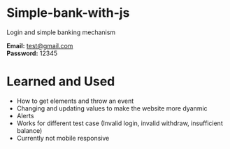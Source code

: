 # Simple-bank-with-js
Login and simple banking mechanism <br />

**Email:**  test@gmail.com <br />
**Password:**  12345 <br />

# Learned and Used

- How to get elements and throw an event
- Changing and updating values to make the website more dyanmic
- Alerts
- Works for different test case (Invalid login, invalid withdraw, insufficient balance)
- Currently not mobile responsive

